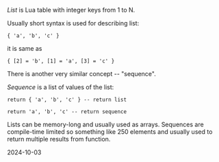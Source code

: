 _List_ is Lua table with integer keys from 1 to N.

Usually short syntax is used for describing list:

  ```
  { 'a', 'b', 'c' }
  ```

  it is same as

  ```
  { [2] = 'b', [1] = 'a', [3] = 'c' }
  ```

There is another very similar concept -- "sequence".

_Sequence_ is a list of values of the list:

  ```
  return { 'a', 'b', 'c' } -- return list

  return 'a', 'b', 'c' -- return sequence
  ```

Lists can be memory-long and usually used as arrays.
Sequences are compile-time limited so something like 250
elements and usually used to return multiple results from
function.

2024-10-03
